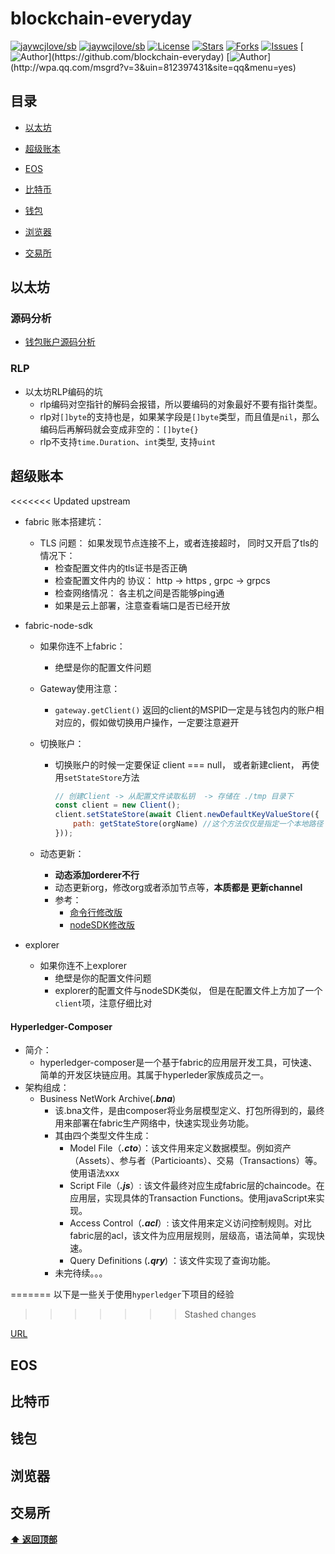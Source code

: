 # blockchain-everyday

[![jaywcjlove/sb](https://jaywcjlove.github.io/sb/ico/awesome.svg)](https://github.com/sindresorhus/awesome) [![jaywcjlove/sb](https://jaywcjlove.github.io/sb/lang/chinese.svg)](README-zh.md) [![License](https://img.shields.io/github/license/blockchain-everyday/blockchain-everyday.svg)](https://jitpack.io/#blockchain-everyday/blockchain-everyday)  [![Stars](https://img.shields.io/github/stars/golang-everyday/golang-everyday.svg)](https://jitpack.io/#blockchain-everyday/blockchain-everyday)  [![Forks](https://img.shields.io/github/forks/golang-everyday/golang-everyday.svg)](https://jitpack.io/#blockchain-everyday/blockchain-everyday) [![Issues](https://img.shields.io/github/issues/golang-everyday/golang-everyday.svg)](https://jitpack.io/#blockchain-everyday/blockchain-everyday)
[![Author](https://img.shields.io/badge/Author-GolangEverydayGroup-black.svg?)](https://github.com/blockchain-everyday)
[![Author](https://img.shields.io/badge/QQ-812397431-yellow.svg?)](http://wpa.qq.com/msgrd?v=3&uin=812397431&site=qq&menu=yes)



## 目录

- [以太坊](#以太坊)

- [超级账本](#超级账本)
- [EOS](#EOS)
- [比特币](#比特币)
- [钱包](#钱包)
- [浏览器](#浏览器)
- [交易所](#交易所)



## 以太坊 

### 源码分析

* [钱包账户源码分析](<https://github.com/golang-everyday/blockchain-everyday/blob/master/eth-source-code-analysis/%E9%92%B1%E5%8C%85%E8%B4%A6%E6%88%B7.md>)

### RLP

- 以太坊RLP编码的坑
  - rlp编码对空指针的解码会报错，所以要编码的对象最好不要有指针类型。
  - rlp对`[]byte`的支持也是，如果某字段是`[]byte`类型，而且值是`nil`，那么编码后再解码就会变成非空的：`[]byte{}`
  - rlp不支持`time.Duration`、`int`类型, 支持`uint`



## 超级账本

<<<<<<< Updated upstream
- fabric 账本搭建坑：

  - TLS 问题： 如果发现节点连接不上，或者连接超时， 同时又开启了tls的情况下：
    - 检查配置文件内的tls证书是否正确
    - 检查配置文件内的 协议： http -> https , grpc -> grpcs
    - 检查网络情况： 各主机之间是否能够ping通
    - 如果是云上部署，注意查看端口是否已经开放

- fabric-node-sdk

  - 如果你连不上fabric：

    - 绝壁是你的配置文件问题

  - Gateway使用注意：

    - `gateway.getClient()` 返回的client的MSPID一定是与钱包内的账户相对应的，假如做切换用户操作，一定要注意避开

  - 切换账户：

    - 切换账户的时候一定要保证 client === null， 或者新建client， 再使用`setStateStore`方法

      ```js
      // 创建Client -> 从配置文件读取私钥  -> 存储在 ./tmp 目录下
      const client = new Client();
      client.setStateStore(await Client.newDefaultKeyValueStore({
          path: getStateStore(orgName) //这个方法仅仅是指定一个本地路径
      }));
      ```

  - 动态更新：
    - **动态添加orderer不行**
    - 动态更新org，修改org或者添加节点等，**本质都是 更新channel**
    - 参考：
      - [命令行修改版](https://gerrit.hyperledger.org/r/#/c/13687/)
      - [nodeSDK修改版](https://github.com/hyperledger/fabric-sdk-node/blob/release-1.4/test/integration/configtxlator.js)

- explorer

  - 如果你连不上explorer
    - 绝壁是你的配置文件问题
    - explorer的配置文件与nodeSDK类似， 但是在配置文件上方加了一个 `client`项，注意仔细比对


#### Hyperledger-Composer

* 简介：
  * hyperledger-composer是一个基于fabric的应用层开发工具，可快速、简单的开发区块链应用。其属于hyperleder家族成员之一。
* 架构组成：
  * Business NetWork Archive(***.bna***)
    * 该.bna文件，是由composer将业务层模型定义、打包所得到的，最终用来部署在fabric生产网络中，快速实现业务功能。
    * 其由四个类型文件生成：
      * Model File（***.cto***）：该文件用来定义数据模型。例如资产（Assets）、参与者（Particioants）、交易（Transactions）等。使用语法xxx
      *  Script File（***.js***）: 该文件最终对应生成fabric层的chaincode。在应用层，实现具体的Transaction Functions。使用javaScript来实现。
      * Access Control（***.acl***）: 该文件用来定义访问控制规则。对比fabric层的acl，该文件为应用层规则，层级高，语法简单，实现快速。
      * Query Definitions (***.qry***) ：该文件实现了查询功能。
    * 未完待续。。。

=======
以下是一些关于使用`hyperledger`下项目的经验
>>>>>>> Stashed changes

[URL](<https://github.com/golang-everyday/blockchain-everyday/tree/master/hyperledger-everyday>)



## EOS

## 比特币

## 钱包

## 浏览器

## 交易所

**[⬆ 返回顶部](#目录)**

